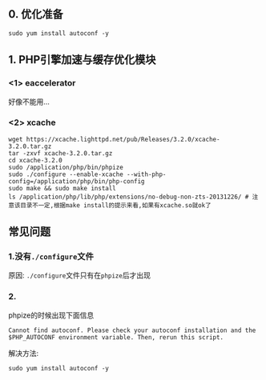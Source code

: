 ## 0. 优化准备
```
sudo yum install autoconf -y
```

## 1. PHP引擎加速与缓存优化模块
### <1> eaccelerator
好像不能用...
### <2> xcache
```
wget https://xcache.lighttpd.net/pub/Releases/3.2.0/xcache-3.2.0.tar.gz
tar -zxvf xcache-3.2.0.tar.gz
cd xcache-3.2.0
sudo /application/php/bin/phpize 
sudo ./configure --enable-xcache --with-php-config=/application/php/bin/php-config
sudo make && sudo make install
ls /application/php/lib/php/extensions/no-debug-non-zts-20131226/ # 注意该目录不一定,根据make install的提示来看,如果有xcache.so就ok了
```

## 常见问题
### 1.没有`./configure`文件
原因: `./configure`文件只有在`phpize`后才出现

### 2. 
phpize的时候出现下面信息
```
Cannot find autoconf. Please check your autoconf installation and the
$PHP_AUTOCONF environment variable. Then, rerun this script.
```
解决方法:
```
sudo yum install autoconf -y
```
